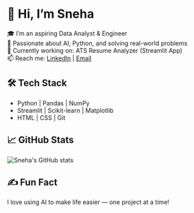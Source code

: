 # 👋 Hi, I’m Sneha

🎓 I’m an aspiring Data Analyst & Engineer  
🧠 Passionate about AI, Python, and solving real-world problems  
💼 Currently working on: ATS Resume Analyzer (Streamlit App)  
📫 Reach me: [LinkedIn](https://www.linkedin.com/in/sneha-bhanage-9ba72a2a8/) | [Email](snehabhanage15@gmail.com)  

## 🛠️ Tech Stack
- Python | Pandas | NumPy
- Streamlit | Scikit-learn | Matplotlib
- HTML | CSS | Git

## 📈 GitHub Stats
![Sneha's GitHub stats](https://github-readme-stats.vercel.app/api?username=sneha123&show_icons=true&theme=radical)


## ✍️ Fun Fact
I love using AI to make life easier — one project at a time!

